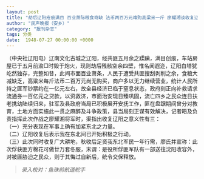 ```yaml
---
layout: post
title: "劫后辽阳疮痕满目 百业萧际粮食奇缺 法币两百万元难购高梁米一斤 廖耀湘谈收复辽阳意义"
author: "民声晚报（安乡）"
category: "报刊杂志"
tags: 分类
date:  1948-07-27 00:00:00 +0000
---
```

（中央社辽阳电）辽南文化古城之辽阳，经共匪五月余之蹂躏，满目创痕，车站房屋已于五月前渝□时毁于炮火，现则劫后残骸空余四壁，惟名闻遐迩，辽阳白塔犹屹然独存，完整如昔，此间市面百业萧条，人民于遭受共匪搜刮剥削之余，食粮大减缺乏，高粱米每斤法币二百万元尚无购买，商户多以无力继续营业，统计人民所持之匪军钞票约在一亿元左右，故全县经济已临于窒息状态，政府刻正向补救请求流通券一百亿元之贷款，以资救济，市面治安现日臻巩固，流亡四乡之民众连日扶老携幼陆续归来，驻军及县政府当局已积极展开安抚工作，匪在盘踞期间曾分对教育，土地方面实施此一贯之麻醉及斗争政策，县当局刻正谋有效解决，记者晤及负责指挥此次作战之廖耀湘将军时，渠指出收复辽阳之意义性有三：
<br/>
（一）充分表现在军事上确有加紧东北之力量。
<br/>
（二）辽阳收复后表示我在东北间已开始积极之行动。
<br/>
（三）此次同时收复广大耕地，秋收后足资我东北军民一年行需，廖氏并宣称：此次俘获匪方棉花可做廿万套冬服，末谓：是役所俘匪军队有一部送往沈阳收容外，对被匪胁迫之民众，则于其悔过自新后，统令交保释放。

> *录入校对：鱼珠前航道舵手*
